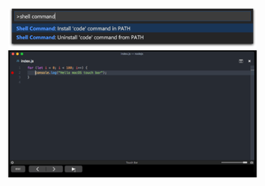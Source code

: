 ![shell-command.png](./assets/macOS/shell-command.png)
![touchbar.gif](./assets/macOS/touchbar.gif)
